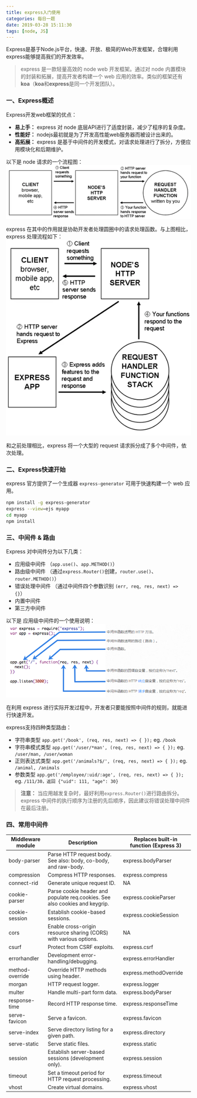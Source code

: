 ```yaml
---
title: express入门使用
categories: 每日一题
date: 2019-03-28 15:11:30
tags: [node, JS]
---
```


Express是基于Node.js平台，快速、开放、极简的Web开发框架，合理利用express能够提高我们的开发效率。
<!-- more -->

> express 是一款轻量高效的 node web 开发框架。通过对 node 内置模块的封装和拓展，提高开发者构建一个 web 应用的效率。类似的框架还有 **koa**（**koa**和**express**是同一个开发团队）。

### 一、Express概述

Express开发web框架的优点：

- **易上手：** express 对 node 底层API进行了适度封装，减少了程序的复杂度。
- **性能好：** nodejs最初就是为了开发高性能web服务器而被设计出来的。
- **高拓展：** express 是基于中间件的开发模式，对请求处理进行了拆分，方便应用模块化和后期维护。

以下是 node 请求的一个流程图：
![](/images/node-web-flow-chat.jpg)

express 在其中的作用就是协助开发者处理圆圈中的请求处理函数。与上图相比，express 处理流程如下：
![](/images/express-web-flow-chat.jpg)

和之前处理相比，express 将一个大型的 request 请求拆分成了多个中间件，依次处理。

### 二、Express快速开始

express 官方提供了一个生成器 `express-generator` 可用于快速构建一个 web 应用。

```bash
npm install -g express-generator
express --view=ejs myapp
cd myapp
npm install
```

### 三、中间件 & 路由

Express 对中间件分为以下几类：

- 应用级中间件 （`app.use()`、`app.METHOD()`）
- 路由级中间件 （通过`express.Router()`创建，`router.use()`、`router.METHOD()`）
- 错误处理中间件 （通过中间件四个参数识别 `(err, req, res, next) => {}`）
- 内置中间件
- 第三方中间件

以下是 应用级中间件的一个使用说明：
![](/images/express中间件.png)

在利用 express 进行实际开发过程中，开发者只要能按照中间件的规则，就能进行快速开发。

express支持四种类型路由：

- 字符串类型 `app.get('/book', (req, res, next) => { });`  eg. `/book`
- 字符串模式类型  `app.get('/user/*man', (req, res, next) => { });` eg. `/user/man, /user/woman`
- 正则表达式类型  `app.get('/animals?$/', (req, res, next) => { });` eg. `/animal, /animals`
- 参数类型 `app.get('/employee/:uid/:age', (req, res, next) => { });` eg. `/111/30，返回 {"uid": 111, "age": 30}`

> **注意：**
> 当应用越发复杂时，最好利用`express.Router()`进行路由拆分。
> express 中间件的执行顺序为注册的先后顺序，因此建议将错误处理中间件在最后注册。

### 四、常用中间件

Middleware module | Description | Replaces built-in function (Express 3)
--- | --- | ---
body-parser | Parse HTTP request body. See also: body, co-body, and raw-body. | express.bodyParser
compression | Compress HTTP responses. | express.compress
connect-rid | Generate unique request ID. | NA
cookie-parser | Parse cookie header and populate req.cookies. See also cookies and keygrip. | express.cookieParser
cookie-session | Establish cookie-based sessions. | express.cookieSession
cors | Enable cross-origin resource sharing (CORS) with various options. | NA
csurf | Protect from CSRF exploits. | express.csrf
errorhandler | Development error-handling/debugging. | express.errorHandler
method-override | Override HTTP methods using header. | express.methodOverride
morgan | HTTP request logger. | express.logger
multer | Handle multi-part form data. | express.bodyParser
response-time | Record HTTP response time. | express.responseTime
serve-favicon | Serve a favicon. | express.favicon
serve-index | Serve directory listing for a given path. | express.directory
serve-static | Serve static files. | express.static
session | Establish server-based sessions (development only). | express.session
timeout | Set a timeout period for HTTP request processing. | express.timeout
vhost | Create virtual domains. | express.vhost